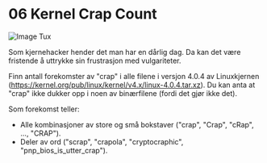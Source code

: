 # 06 Kernel Crap Count

![Image Tux](https://upload.wikimedia.org/wikipedia/commons/a/af/Tux.png)

Som kjernehacker hender det man har en dårlig dag. Da kan det være
fristende å uttrykke sin frustrasjon med vulgariteter.

Finn antall forekomster av "crap" i alle filene i versjon 4.0.4 av
Linuxkjernen (https://kernel.org/pub/linux/kernel/v4.x/linux-4.0.4.tar.xz).
Du kan anta at "crap" ikke dukker opp i noen av binærfilene (fordi det
gjør ikke det).

Som forekomst teller:
- Alle kombinasjoner av store og små bokstaver ("crap", "Crap", "cRap", ..., "CRAP").
- Deler av ord ("scrap", "crapola", "cryptocraphic", "pnp_bios_is_utter_crap").

